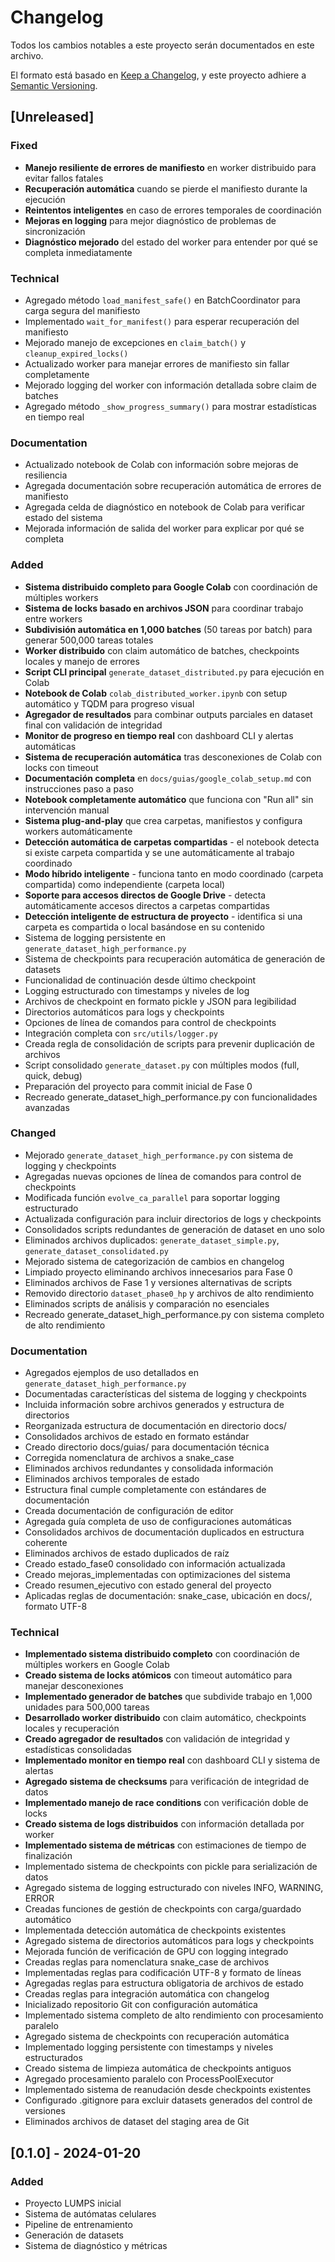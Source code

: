 # Changelog

Todos los cambios notables a este proyecto serán documentados en este archivo.

El formato está basado en [Keep a Changelog](https://keepachangelog.com/es-ES/1.0.0/),
y este proyecto adhiere a [Semantic Versioning](https://semver.org/spec/v2.0.0.html).

## [Unreleased]

### Fixed
- **Manejo resiliente de errores de manifiesto** en worker distribuido para evitar fallos fatales
- **Recuperación automática** cuando se pierde el manifiesto durante la ejecución
- **Reintentos inteligentes** en caso de errores temporales de coordinación
- **Mejoras en logging** para mejor diagnóstico de problemas de sincronización
- **Diagnóstico mejorado** del estado del worker para entender por qué se completa inmediatamente

### Technical
- Agregado método `load_manifest_safe()` en BatchCoordinator para carga segura del manifiesto
- Implementado `wait_for_manifest()` para esperar recuperación del manifiesto
- Mejorado manejo de excepciones en `claim_batch()` y `cleanup_expired_locks()`
- Actualizado worker para manejar errores de manifiesto sin fallar completamente
- Mejorado logging del worker con información detallada sobre claim de batches
- Agregado método `_show_progress_summary()` para mostrar estadísticas en tiempo real

### Documentation
- Actualizado notebook de Colab con información sobre mejoras de resiliencia
- Agregada documentación sobre recuperación automática de errores de manifiesto
- Agregada celda de diagnóstico en notebook de Colab para verificar estado del sistema
- Mejorada información de salida del worker para explicar por qué se completa

### Added
- **Sistema distribuido completo para Google Colab** con coordinación de múltiples workers
- **Sistema de locks basado en archivos JSON** para coordinar trabajo entre workers
- **Subdivisión automática en 1,000 batches** (50 tareas por batch) para generar 500,000 tareas totales
- **Worker distribuido** con claim automático de batches, checkpoints locales y manejo de errores
- **Script CLI principal** `generate_dataset_distributed.py` para ejecución en Colab
- **Notebook de Colab** `colab_distributed_worker.ipynb` con setup automático y TQDM para progreso visual
- **Agregador de resultados** para combinar outputs parciales en dataset final con validación de integridad
- **Monitor de progreso en tiempo real** con dashboard CLI y alertas automáticas
- **Sistema de recuperación automática** tras desconexiones de Colab con locks con timeout
- **Documentación completa** en `docs/guias/google_colab_setup.md` con instrucciones paso a paso
- **Notebook completamente automático** que funciona con "Run all" sin intervención manual
- **Sistema plug-and-play** que crea carpetas, manifiestos y configura workers automáticamente
- **Detección automática de carpetas compartidas** - el notebook detecta si existe carpeta compartida y se une automáticamente al trabajo coordinado
- **Modo híbrido inteligente** - funciona tanto en modo coordinado (carpeta compartida) como independiente (carpeta local)
- **Soporte para accesos directos de Google Drive** - detecta automáticamente accesos directos a carpetas compartidas
- **Detección inteligente de estructura de proyecto** - identifica si una carpeta es compartida o local basándose en su contenido
- Sistema de logging persistente en `generate_dataset_high_performance.py`
- Sistema de checkpoints para recuperación automática de generación de datasets
- Funcionalidad de continuación desde último checkpoint
- Logging estructurado con timestamps y niveles de log
- Archivos de checkpoint en formato pickle y JSON para legibilidad
- Directorios automáticos para logs y checkpoints
- Opciones de línea de comandos para control de checkpoints
- Integración completa con `src/utils/logger.py`
- Creada regla de consolidación de scripts para prevenir duplicación de archivos
- Script consolidado `generate_dataset.py` con múltiples modos (full, quick, debug)
- Preparación del proyecto para commit inicial de Fase 0
- Recreado generate_dataset_high_performance.py con funcionalidades avanzadas

### Changed
- Mejorado `generate_dataset_high_performance.py` con sistema de logging y checkpoints
- Agregadas nuevas opciones de línea de comandos para control de checkpoints
- Modificada función `evolve_ca_parallel` para soportar logging estructurado
- Actualizada configuración para incluir directorios de logs y checkpoints
- Consolidados scripts redundantes de generación de dataset en uno solo
- Eliminados archivos duplicados: `generate_dataset_simple.py`, `generate_dataset_consolidated.py`
- Mejorado sistema de categorización de cambios en changelog
- Limpiado proyecto eliminando archivos innecesarios para Fase 0
- Eliminados archivos de Fase 1 y versiones alternativas de scripts
- Removido directorio `dataset_phase0_hp` y archivos de alto rendimiento
- Eliminados scripts de análisis y comparación no esenciales
- Recreado generate_dataset_high_performance.py con sistema completo de alto rendimiento

### Documentation
- Agregados ejemplos de uso detallados en `generate_dataset_high_performance.py`
- Documentadas características del sistema de logging y checkpoints
- Incluida información sobre archivos generados y estructura de directorios
- Reorganizada estructura de documentación en directorio docs/
- Consolidados archivos de estado en formato estándar
- Creado directorio docs/guias/ para documentación técnica
- Corregida nomenclatura de archivos a snake_case
- Eliminados archivos redundantes y consolidada información
- Eliminados archivos temporales de estado
- Estructura final cumple completamente con estándares de documentación
- Creada documentación de configuración de editor
- Agregada guía completa de uso de configuraciones automáticas
- Consolidados archivos de documentación duplicados en estructura coherente
- Eliminados archivos de estado duplicados de raíz
- Creado estado_fase0 consolidado con información actualizada
- Creado mejoras_implementadas con optimizaciones del sistema
- Creado resumen_ejecutivo con estado general del proyecto
- Aplicadas reglas de documentación: snake_case, ubicación en docs/, formato UTF-8

### Technical
- **Implementado sistema distribuido completo** con coordinación de múltiples workers en Google Colab
- **Creado sistema de locks atómicos** con timeout automático para manejar desconexiones
- **Implementado generador de batches** que subdivide trabajo en 1,000 unidades para 500,000 tareas
- **Desarrollado worker distribuido** con claim automático, checkpoints locales y recuperación
- **Creado agregador de resultados** con validación de integridad y estadísticas consolidadas
- **Implementado monitor en tiempo real** con dashboard CLI y sistema de alertas
- **Agregado sistema de checksums** para verificación de integridad de datos
- **Implementado manejo de race conditions** con verificación doble de locks
- **Creado sistema de logs distribuidos** con información detallada por worker
- **Implementado sistema de métricas** con estimaciones de tiempo de finalización
- Implementado sistema de checkpoints con pickle para serialización de datos
- Agregado sistema de logging estructurado con niveles INFO, WARNING, ERROR
- Creadas funciones de gestión de checkpoints con carga/guardado automático
- Implementada detección automática de checkpoints existentes
- Agregado sistema de directorios automáticos para logs y checkpoints
- Mejorada función de verificación de GPU con logging integrado
- Creadas reglas para nomenclatura snake_case de archivos
- Implementadas reglas para codificación UTF-8 y formato de líneas
- Agregadas reglas para estructura obligatoria de archivos de estado
- Creadas reglas para integración automática con changelog
- Inicializado repositorio Git con configuración automática
- Implementado sistema completo de alto rendimiento con procesamiento paralelo
- Agregado sistema de checkpoints con recuperación automática
- Implementado logging persistente con timestamps y niveles estructurados
- Creado sistema de limpieza automática de checkpoints antiguos
- Agregado procesamiento paralelo con ProcessPoolExecutor
- Implementado sistema de reanudación desde checkpoints existentes
- Configurado .gitignore para excluir datasets generados del control de versiones
- Eliminados archivos de dataset del staging area de Git

## [0.1.0] - 2024-01-20

### Added
- Proyecto LUMPS inicial
- Sistema de autómatas celulares
- Pipeline de entrenamiento
- Generación de datasets
- Sistema de diagnóstico y métricas
